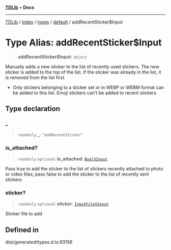 [**TDLib**](../../../../../../README.md) • **Docs**

***

[TDLib](../../../../../../modules.md) / [index](../../../../../README.md) / [types](../../../README.md) / [default](../README.md) / addRecentSticker$Input

# Type Alias: addRecentSticker$Input

> **addRecentSticker$Input**: `object`

Manually adds a new sticker to the list of recently used stickers. The new sticker is added to the top of the list. If the sticker was already in the list, it is removed from the list first.

- Only stickers belonging to a sticker set or in WEBP or WEBM format can be added to this list. Emoji stickers can't be added to recent stickers

## Type declaration

### \_

> `readonly` **\_**: `"addRecentSticker"`

### is\_attached?

> `readonly` `optional` **is\_attached**: [`Bool$Input`](Bool$Input.md)

Pass true to add the sticker to the list of stickers recently attached to photo or video files; pass false to add the sticker to the list of recently sent stickers

### sticker?

> `readonly` `optional` **sticker**: [`InputFile$Input`](InputFile$Input.md)

Sticker file to add

## Defined in

dist/generated/types.d.ts:93156
